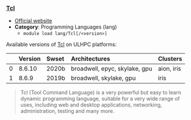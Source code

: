 ### [Tcl](https://www.tcl.tk/)

* [Official website](https://www.tcl.tk/)
* __Category__: Programming Languages (lang)
    -  `module load lang/Tcl[/<version>]`

Available versions of [Tcl](https://www.tcl.tk/) on ULHPC platforms:

|    | Version   | Swset   | Architectures                 | Clusters   |
|---:|:----------|:--------|:------------------------------|:-----------|
|  0 | 8.6.10    | 2020b   | broadwell, epyc, skylake, gpu | aion, iris |
|  1 | 8.6.9     | 2019b   | broadwell, skylake, gpu       | iris       |

> Tcl (Tool Command Language) is a very powerful but easy to learn dynamic programming language, suitable for a very wide range of uses, including web and desktop applications, networking, administration, testing and many more.
